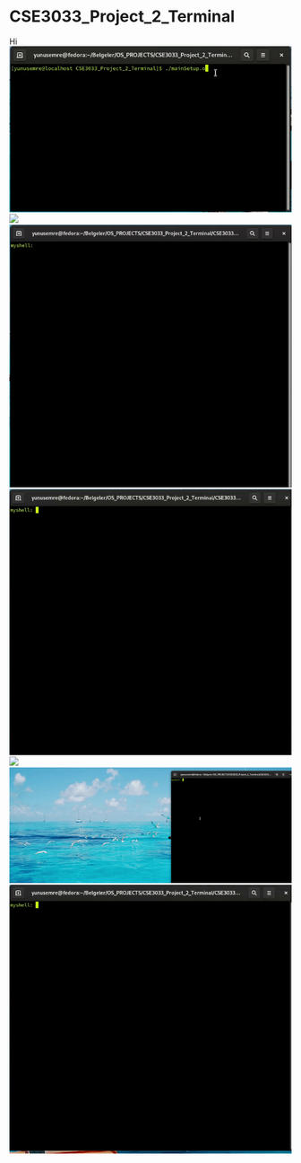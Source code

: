 # CSE3033_Project_2_Terminal
Hi   
![](/gifs/vol3.gif)
![](/gifs/vol1.gif)
![](/gifs/vol2.gif)
![](/gifs/vol7.gif)
![](/gifs/vol4.gif)
![](/gifs/vol6.gif)
![](/gifs/vol5.gif)



